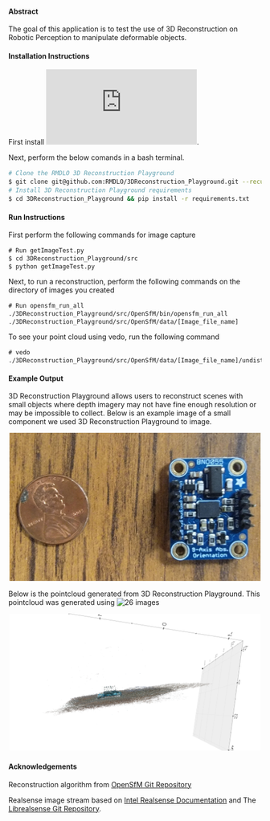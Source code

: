 #### Abstract
The goal of this application is to test the use of 3D Reconstruction on Robotic Perception to manipulate deformable objects. 

#### Installation Instructions

First install ![OpenSfM dependancies and build the library](https://opensfm.org/docs/building.html).

Next, perform the below comands in a bash terminal. 

```bash
# Clone the RMDLO 3D Reconstruction Playground
$ git clone git@github.com:RMDLO/3DReconstruction_Playground.git --recurse-submodules
# Install 3D Reconstruction Playground requirements
$ cd 3DReconstruction_Playground && pip install -r requirements.txt
```

#### Run Instructions

First perform the following commands for image capture

```
# Run getImageTest.py
$ cd 3DReconstruction_Playground/src
$ python getImageTest.py
```

Next, to run a reconstruction, perform the following commands on the directory of images you created
```
# Run opensfm_run_all
./3DReconstruction_Playground/src/OpenSfM/bin/opensfm_run_all ./3DReconstruction_Playground/src/OpenSfM/data/[Image_file_name]
```

To see your point cloud using vedo, run the following command

```
# vedo ./3DReconstruction_Playground/src/OpenSfM/data/[Image_file_name]/undistorted/depthmaps/merged.ply
```
#### Example Output

3D Reconstruction Playground allows users to reconstruct scenes with small objects where depth imagery may not have fine enough resolution or may be impossible to collect. Below is an example image of a small component we used 3D Reconstruction Playground to image.

<p align="center">
  <img src="images/scale.jpg" width="500" title="hover text">
</p>

Below is the pointcloud generated from 3D Reconstruction Playground. This pointcloud was generated using ![26 images](https://github.com/RMDLO/3DReconstruction_Playground/tree/master/images/adafruit)

<p align="center">
  <img src="images/adafruit.png" width="500" title="hover text">
</p>

#### Acknowledgements

Reconstruction algorithm from [OpenSfM Git Repository](https://github.com/mapillary/OpenSfM)

Realsense image stream based on [Intel Realsense Documentation](https://dev.intelrealsense.com/docs/python2) and The [Librealsense Git Repository](https://github.com/IntelRealSense/librealsense).


